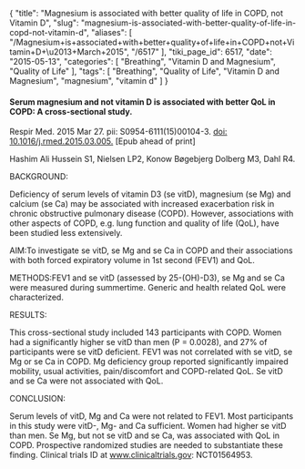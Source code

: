{
    "title": "Magnesium is associated with better quality of life in COPD, not Vitamin D",
    "slug": "magnesium-is-associated-with-better-quality-of-life-in-copd-not-vitamin-d",
    "aliases": [
        "/Magnesium+is+associated+with+better+quality+of+life+in+COPD+not+Vitamin+D+\u2013+March+2015",
        "/6517"
    ],
    "tiki_page_id": 6517,
    "date": "2015-05-13",
    "categories": [
        "Breathing",
        "Vitamin D and Magnesium",
        "Quality of Life"
    ],
    "tags": [
        "Breathing",
        "Quality of Life",
        "Vitamin D and Magnesium",
        "magnesium",
        "vitamin d"
    ]
}


#### Serum magnesium and not vitamin D is associated with better QoL in COPD: A cross-sectional study.

Respir Med. 2015 Mar 27. pii: S0954-6111(15)00104-3. [doi: 10.1016/j.rmed.2015.03.005.](https://doi.org/10.1016/j.rmed.2015.03.005.) <span>[Epub ahead of print]</span>

Hashim Ali Hussein S1, Nielsen LP2, Konow Bøgebjerg Dolberg M3, Dahl R4.

BACKGROUND:

Deficiency of serum levels of vitamin D3 (se vitD), magnesium (se Mg) and calcium (se Ca) may be associated with increased exacerbation risk in chronic obstructive pulmonary disease (COPD). However, associations with other aspects of COPD, e.g. lung function and quality of life (QoL), have been studied less extensively.

AIM:To investigate se vitD, se Mg and se Ca in COPD and their associations with both forced expiratory volume in 1st second (FEV1) and QoL.

METHODS:FEV1 and se vitD (assessed by 25-(OH)-D3), se Mg and se Ca were measured during summertime. Generic and health related QoL were characterized.

RESULTS:

This cross-sectional study included 143 participants with COPD. Women had a significantly higher se vitD than men (P = 0.0028), and 27% of participants were se vitD deficient. FEV1 was not correlated with se vitD, se Mg or se Ca in COPD. Mg deficiency group reported significantly impaired mobility, usual activities, pain/discomfort and COPD-related QoL. Se vitD and se Ca were not associated with QoL.

CONCLUSION:

Serum levels of vitD, Mg and Ca were not related to FEV1. Most participants in this study were vitD-, Mg- and Ca sufficient. Women had higher se vitD than men. Se Mg, but not se vitD and se Ca, was associated with QoL in COPD. Prospective randomized studies are needed to substantiate these finding. Clinical trials ID at www.clinicaltrials.gov: NCT01564953.